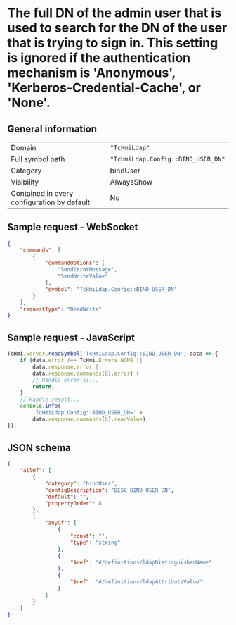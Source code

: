 # The full DN of the admin user that is used to search for the DN of the user that is trying to sign in. This setting is ignored if the authentication mechanism is 'Anonymous', 'Kerberos-Credential-Cache', or 'None'.

## General information

|  |  |
| - | - |
| Domain | `"TcHmiLdap"` |
| Full symbol path | `"TcHmiLdap.Config::BIND_USER_DN"` |
| Category | bindUser |
| Visibility | AlwaysShow |
| Contained in every configuration by default | No |

## Sample request - WebSocket

```json
{
    "commands": [
        {
            "commandOptions": [
                "SendErrorMessage",
                "SendWriteValue"
            ],
            "symbol": "TcHmiLdap.Config::BIND_USER_DN"
        }
    ],
    "requestType": "ReadWrite"
}
```

## Sample request - JavaScript

```javascript
TcHmi.Server.readSymbol('TcHmiLdap.Config::BIND_USER_DN', data => {
    if (data.error !== TcHmi.Errors.NONE ||
        data.response.error ||
        data.response.commands[0].error) {
        // Handle error(s)...
        return;
    }
    // Handle result...
    console.info(
        'TcHmiLdap.Config::BIND_USER_DN=' +
        data.response.commands[0].readValue);
});
```

## JSON schema

```json
{
    "allOf": [
        {
            "category": "bindUser",
            "configDescription": "DESC_BIND_USER_DN",
            "default": "",
            "propertyOrder": 8
        },
        {
            "anyOf": [
                {
                    "const": "",
                    "type": "string"
                },
                {
                    "$ref": "#/definitions/ldapDistinguishedName"
                },
                {
                    "$ref": "#/definitions/ldapAttributeValue"
                }
            ]
        }
    ]
}
```
